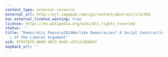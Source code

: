 ```yaml
---
content_type: external-resource
external_url: http://ejt.sagepub.com/cgi/content/abstract/1/4/491
has_external_license_warning: true
license: https://en.wikipedia.org/wiki/All_rights_reserved
status: ''
title: "Democratic Peace\u2014Warlike Democracies? A Social Constructivist Interpretation\
  \ of the Liberal Argument"
uid: 9f937875-0849-4873-9e92-c87c2c9284d7
wayback_url: ''
---
```

